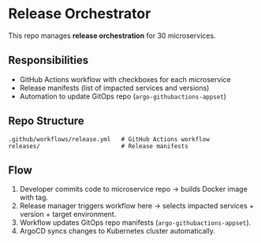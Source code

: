 # Release Orchestrator

This repo manages **release orchestration** for 30 microservices.

## Responsibilities
- GitHub Actions workflow with checkboxes for each microservice
- Release manifests (list of impacted services and versions)
- Automation to update GitOps repo (`argo-githubactions-appset`)

## Repo Structure
```
.github/workflows/release.yml   # GitHub Actions workflow
releases/                       # Release manifests
```

## Flow
1. Developer commits code to microservice repo → builds Docker image with tag.
2. Release manager triggers workflow here → selects impacted services + version + target environment.
3. Workflow updates GitOps repo manifests (`argo-githubactions-appset`).
4. ArgoCD syncs changes to Kubernetes cluster automatically.
```
